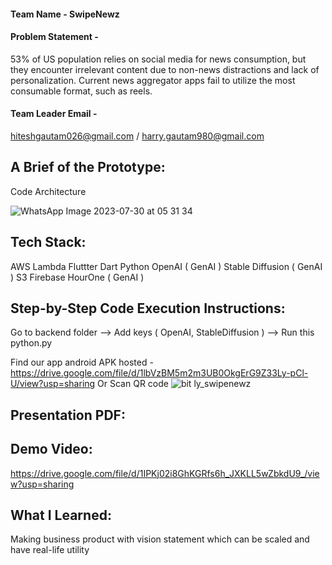 #### Team Name - SwipeNewz

#### Problem Statement - 
53% of US population relies on social media for news consumption, but they encounter irrelevant content due to non-news distractions and lack of personalization. Current news aggregator apps fail to utilize the most consumable format, such as reels.

#### Team Leader Email - 
hiteshgautam026@gmail.com /  harry.gautam980@gmail.com

## A Brief of the Prototype:

  Code Architecture 

  ![WhatsApp Image 2023-07-30 at 05 31 34](https://github.com/HiteshG/gen-ai-rush-buildathon/assets/28000328/94ecd4a3-f655-4c77-a307-9ad55a8aaad0)
  
## Tech Stack: 
   AWS Lambda
   Fluttter
   Dart
   Python
   OpenAI ( GenAI )
   Stable Diffusion ( GenAI )
   S3
   Firebase
   HourOne ( GenAI )
    
   
## Step-by-Step Code Execution Instructions:
  Go to backend folder --> Add keys ( OpenAI, StableDiffusion ) --> Run this python.py 

  Find our app android APK hosted - https://drive.google.com/file/d/1lbVzBM5m2m3UB0OkgErG9Z33Ly-pCl-U/view?usp=sharing
  Or Scan QR code
  ![bit ly_swipenewz](https://github.com/HiteshG/gen-ai-rush-buildathon/assets/28000328/1439c83a-683c-465a-9e83-5d0badc6f273)

## Presentation PDF:
  

## Demo Video:
https://drive.google.com/file/d/1IPKj02i8GhKGRfs6h_JXKLL5wZbkdU9_/view?usp=sharing
  
## What I Learned:
   Making business product with vision statement which can be scaled and have real-life utility
